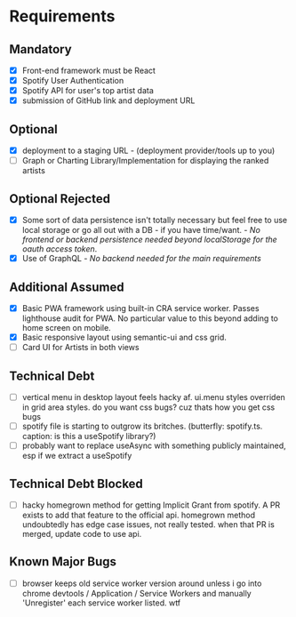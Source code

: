 
# Requirements

## Mandatory

- [x] Front-end framework must be React
- [x] Spotify User Authentication
- [x] Spotify API for user's top artist data
- [x] submission of GitHub link and deployment URL

## Optional
- [x] deployment to a staging URL - (deployment provider/tools up to you)
- [ ] Graph or Charting Library/Implementation for displaying the ranked artists

## Optional Rejected
- [x] Some sort of data persistence isn't totally necessary but feel free to use local storage or go all out with a DB - if you have time/want. - *No frontend or backend persistence needed beyond localStorage for the oauth access token*.
- [x] Use of GraphQL - *No backend needed for the main requirements*

## Additional Assumed
- [x] Basic PWA framework using built-in CRA service worker.  Passes lighthouse audit for PWA.  No particular value to this beyond adding to home screen on mobile.
- [x] Basic responsive layout using semantic-ui and css grid.
- [ ] Card UI for Artists in both views

## Technical Debt
- [ ] vertical menu in desktop layout feels hacky af.  ui.menu styles overriden in grid area styles.  do you want css bugs?  cuz thats how you get css bugs
- [ ] spotify file is starting to outgrow its britches.  (butterfly: spotify.ts.  caption: is this a useSpotify library?)
- [ ] probably want to replace useAsync with something publicly maintained, esp if we extract a useSpotify

## Technical Debt Blocked
- [ ] hacky homegrown method for getting Implicit Grant from spotify.  A PR exists to add that feature to the official api.  homegrown method undoubtedly has edge case issues, not really tested.  when that PR is merged, update code to use api.

## Known Major Bugs
- [ ] browser keeps old service worker version around unless i go into chrome devtools / Application / Service Workers and manually 'Unregister' each service worker listed.  wtf
